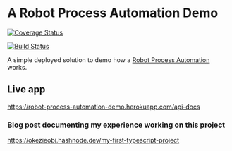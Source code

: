 # A Robot Process Automation Demo

[![Coverage Status](https://coveralls.io/repos/github/okezieobi/a-simple-form/badge.svg?branch=main)](https://coveralls.io/github/okezieobi/a-simple-form?branch=main)

[![Build Status](https://travis-ci.com/okezieobi/a-simple-form.svg?branch=main)](https://travis-ci.com/okezieobi/a-simple-form)

A simple deployed solution to demo how a [Robot Process Automation](https://en.wikipedia.org/wiki/Robotic_process_automation) works.

## Live app

<https://robot-process-automation-demo.herokuapp.com/api-docs>

### Blog post documenting my experience working on this project

<https://okezieobi.hashnode.dev/my-first-typescript-project>
